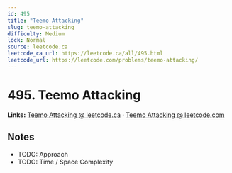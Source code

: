```yaml
--- 
id: 495
title: "Teemo Attacking"
slug: teemo-attacking
difficulty: Medium
lock: Normal
source: leetcode.ca
leetcode_ca_url: https://leetcode.ca/all/495.html
leetcode_url: https://leetcode.com/problems/teemo-attacking/
---
```


# 495. Teemo Attacking

**Links:** [Teemo Attacking @ leetcode.ca](https://leetcode.ca/all/495.html) · [Teemo Attacking @ leetcode.com](https://leetcode.com/problems/teemo-attacking/)

## Notes
- TODO: Approach
- TODO: Time / Space Complexity
